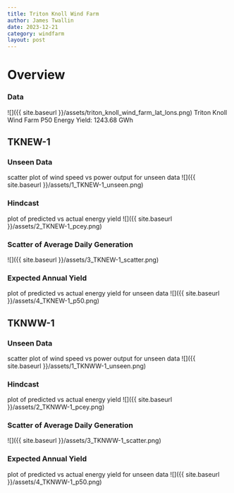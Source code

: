 ```yaml
---
title: Triton Knoll Wind Farm
author: James Twallin
date: 2023-12-21
category: windfarm
layout: post
---
```

# Overview

### Data

![]({{ site.baseurl }}/assets/triton_knoll_wind_farm_lat_lons.png)
Triton Knoll Wind Farm P50 Energy Yield: 1243.68 GWh

TKNEW-1
-------------
### Unseen Data 
scatter plot of wind speed vs power output for unseen data
![]({{ site.baseurl }}/assets/1_TKNEW-1_unseen.png)
### Hindcast 
plot of predicted vs actual energy yield
![]({{ site.baseurl }}/assets/2_TKNEW-1_pcey.png)
### Scatter of Average Daily Generation 

![]({{ site.baseurl }}/assets/3_TKNEW-1_scatter.png)
### Expected Annual Yield 
plot of predicted vs actual energy yield for unseen data
![]({{ site.baseurl }}/assets/4_TKNEW-1_p50.png)

TKNWW-1
-------------
### Unseen Data 
scatter plot of wind speed vs power output for unseen data
![]({{ site.baseurl }}/assets/1_TKNWW-1_unseen.png)
### Hindcast 
plot of predicted vs actual energy yield
![]({{ site.baseurl }}/assets/2_TKNWW-1_pcey.png)
### Scatter of Average Daily Generation 

![]({{ site.baseurl }}/assets/3_TKNWW-1_scatter.png)
### Expected Annual Yield 
plot of predicted vs actual energy yield for unseen data
![]({{ site.baseurl }}/assets/4_TKNWW-1_p50.png)

